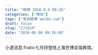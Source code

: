 ```yaml
---
title: "微博 2010.6.6 09:26"
categories: ["嘀咕"]
tags: ["来自微博 weibo.com"]
draft: false
slug: "2Jl6vX"
date: "2010-06-06 09:26:00"
---
```


<p>小道消息:fnatic七月将登陆上海世博会瑞典馆。 ​​​​</p>
